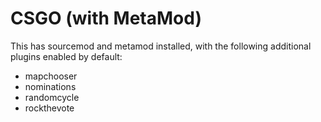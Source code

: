# CSGO (with MetaMod)

This has sourcemod and metamod installed, with the following additional plugins enabled by default:

* mapchooser
* nominations
* randomcycle
* rockthevote
